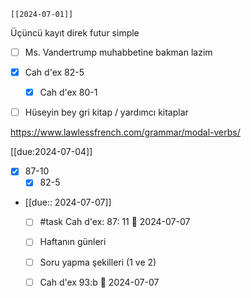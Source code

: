 	[[2024-07-01]]

Üçüncü kayıt direk futur simple
-  [ ] Ms. Vandertrump muhabbetine bakman lazim


- [x] Cah d'ex 82-5
	- [x] Cah d'ex 80-1

-  [ ] Hüseyin bey gri kitap / yardımcı kitaplar 


https://www.lawlessfrench.com/grammar/modal-verbs/

[[due:2024-07-04]]
- [x] 87-10
	- [x] 82-5

- [[due:: 2024-07-07]]
	- [ ] #task Cah d'ex: 87: 11 📅 2024-07-07 
	- [ ] Haftanın günleri
	- [ ] Soru yapma şekilleri (1 ve 2)
	- [ ] Cah d'ex 93:b 📅 2024-07-07

